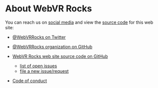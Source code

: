 <!--
title: About WebVR Rocks
-->

# About WebVR Rocks

You can reach us on [social media](https://twitter.com/webvrrocks) and view the [source code](https://github.com/webvrrocks/webvrrocks) for this web site:

* [@WebVRRocks on Twitter](https://twitter.com/webvrrocks)
* [@WebVRRocks organization on GitHub](https://github.com/webvrrocks)
* [WebVR Rocks web site source code on GitHub](https://github.com/webvrrocks/webvrrocks)
    * [list of open issues](https://github.com/webvrrocks/webvrrocks/issues)
    * [file a new issue/request](https://github.com/webvrrocks/webvrrocks/issues/new)

* [Code of conduct](/rocks/code-of-conduct)